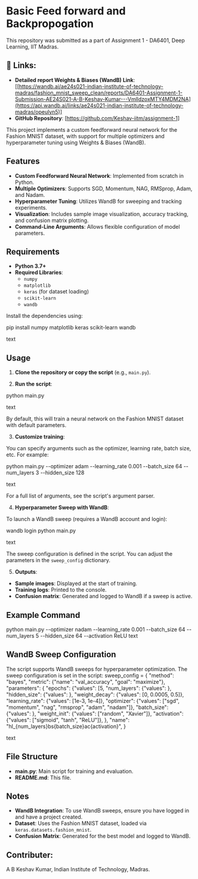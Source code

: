 # Basic Feed forward and Backpropogation
This repository was submitted as a part of Assignment 1 - DA6401, Deep Learning, IIT Madras.


## 🔗 Links:
- **Detailed report Weights & Biases (WandB) Link**: [[https://wandb.ai/ae24s021-indian-institute-of-technology-madras/fashion_mnist_sweep_clean/reports/DA6401-Assignment-1-Submission-AE24S021-A-B-Keshav-Kumar---VmlldzoxMTY4MDM2NA](https://api.wandb.ai/links/ae24s021-indian-institute-of-technology-madras/opeulyn5)]
- **GitHub Repository**: [https://github.com/Keshav-iitm/assignment-1]


This project implements a custom feedforward neural network for the Fashion MNIST dataset, with support for multiple optimizers and hyperparameter tuning using Weights & Biases (WandB).

## Features

- **Custom Feedforward Neural Network**: Implemented from scratch in Python.
- **Multiple Optimizers**: Supports SGD, Momentum, NAG, RMSprop, Adam, and Nadam.
- **Hyperparameter Tuning**: Utilizes WandB for sweeping and tracking experiments.
- **Visualization**: Includes sample image visualization, accuracy tracking, and confusion matrix plotting.
- **Command-Line Arguments**: Allows flexible configuration of model parameters.

## Requirements

- **Python 3.7+**
- **Required Libraries**:
  - `numpy`
  - `matplotlib`
  - `keras` (for dataset loading)
  - `scikit-learn`
  - `wandb`

Install the dependencies using:

pip install numpy matplotlib keras scikit-learn wandb

text

## Usage

1. **Clone the repository or copy the script** (e.g., `main.py`).

2. **Run the script**:

python main.py

text

By default, this will train a neural network on the Fashion MNIST dataset with default parameters.

3. **Customize training**:

You can specify arguments such as the optimizer, learning rate, batch size, etc. For example:

python main.py --optimizer adam --learning_rate 0.001 --batch_size 64 --num_layers 3 --hidden_size 128

text

For a full list of arguments, see the script's argument parser.

4. **Hyperparameter Sweep with WandB**:

To launch a WandB sweep (requires a WandB account and login):

wandb login
python main.py

text

The sweep configuration is defined in the script. You can adjust the parameters in the `sweep_config` dictionary.

5. **Outputs**:
- **Sample images**: Displayed at the start of training.
- **Training logs**: Printed to the console.
- **Confusion matrix**: Generated and logged to WandB if a sweep is active.

## Example Command
python main.py --optimizer nadam --learning_rate 0.001 --batch_size 64 --num_layers 5 --hidden_size 64 --activation ReLU
text

## WandB Sweep Configuration

The script supports WandB sweeps for hyperparameter optimization. The sweep configuration is set in the script:
sweep_config = {
"method": "bayes",
"metric": {"name": "val_accuracy", "goal": "maximize"},
"parameters": {
"epochs": {"values": [5,
"num_layers": {"values": },
"hidden_size": {"values": },
"weight_decay": {"values": [0, 0.0005, 0.5]},
"learning_rate": {"values": [1e-3, 1e-4]},
"optimizer": {"values": ["sgd", "momentum", "nag", "rmsprop", "adam", "nadam"]},
"batch_size": {"values": },
"weight_init": {"values": ["random", "Xavier"]},
"activation": {"values": ["sigmoid", "tanh", "ReLU"]},
},
"name": "hl_{num_layers}bs{batch_size}ac{activation}",
}

text

## File Structure
- **main.py**: Main script for training and evaluation.
- **README.md**: This file.

## Notes
- **WandB Integration**: To use WandB sweeps, ensure you have logged in and have a project created.
- **Dataset**: Uses the Fashion MNIST dataset, loaded via `keras.datasets.fashion_mnist`.
- **Confusion Matrix**: Generated for the best model and logged to WandB.

## Contributer:
A B Keshav Kumar, 
Indian Institute of Technology, Madras.
